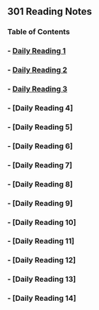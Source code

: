 ## 301 Reading Notes

### Table of Contents

### - [Daily Reading 1](https://github.com/AtkinsonKyle/reading-notes/blob/master/301/SMACCS-RWD.md)

### - [Daily Reading 2](https://github.com/AtkinsonKyle/reading-notes/blob/master/301/jQuery.md)

### - [Daily Reading 3](https://github.com/AtkinsonKyle/reading-notes/blob/master/301/flexbox-templating.md)

### - [Daily Reading 4]

### - [Daily Reading 5]

### - [Daily Reading 6]

### - [Daily Reading 7]

### - [Daily Reading 8]

### - [Daily Reading 9]

### - [Daily Reading 10]

### - [Daily Reading 11]

### - [Daily Reading 12]

### - [Daily Reading 13]

### - [Daily Reading 14]
